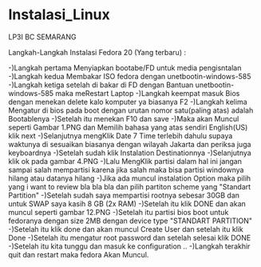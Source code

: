 Instalasi_Linux
===============

LP3I BC SEMARANG

Langkah-Langkah Instalasi Fedora 20 (Yang terbaru) :

-)Langkah pertama Menyiapkan bootabe/FD untuk media pengisntalan
-)Langkah kedua Membakar ISO fedora dengan unetbootin-windows-585
-)Langkah ketiga setelah di bakar di FD dengan Bantuan unetbootin-windows-585 maka meRestart Laptop
-)Langkah keempat masuk Bios dengan menekan delete kalo komputer ya biasanya F2
-)Langkah kelima Mengatur  di bios pada boot dengan urutan nomor satu(paling atas) adalah Bootablenya
-)Setelah itu menekan F10 dan save
-)Maka akan Muncul seperti Gambar 1.PNG dan Memilih bahasa yang atas sendiri English(US) klik next
-)Selanjutnya mengKlik Date 7 Time terlebih dahulu supaya waktunya di sesuaikan biasanya dengan wilayah Jakarta dan periksa juga keyboardnya
-)Setelah sudah klik Instalation Destinationnya
-)Selanjutnya klik ok pada gambar 4.PNG
-)Lalu MengKlik partisi dalam hal ini jangan sampai salah mempartisi karena jika salah maka bisa partisi windownya hilang atau datanya hilang
-)Jika ada muncul instalation Option maka pilih yang i want to review bla bla bla dan pilih partiton scheme yang "Standart Partition"
-)Setelah sudah saya mempartisi rootnya sebesar 30GB dan untuk SWAP saya kasih 8 GB (2x RAM)
-)Setelah  itu klik DONE dan akan muncul seperti gambar 12.PNG
-)Setelah itu partisi bios boot untuk fedoranya dengan size 2MB dengan device type "STANDART PARTITION"
-)Setelah itu klik done dan akan muncul Create User dan setelah itu klik Done
-)Setelah itu mengatur root password dan setelah selesai klik DONE
-)Setelah itu kita tunggu dan masuk ke configuration ..
-)Langkah terakhir quit dan restart maka fedora Akan Muncul. 
